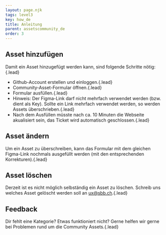 ```yaml
---
layout: page.njk
tags: level3
key: how_de
title: Anleitung
parent: assetscommunity_de
order: 3
---
```


## Asset hinzufügen

Damit ein Asset hinzugefügt werden kann, sind folgende Schritte nötig:{.lead} 
* <sbb-link variant="inline" href="https://github.com/signup">Github-Account</sbb-link> erstellen und einloggen.{.lead} 
* Community-Asset-Formular <sbb-link variant="inline" href="https://github.com/sbb-design-systems/digital.sbb.ch/issues/new/choose">öffnen</sbb-link>.{.lead} 
* Formular ausfüllen.{.lead} 
* Hinweis: Der Figma-Link darf nicht mehrfach verwendet werden (bzw. dient als Key). Sollte ein Link mehrfach verwendet werden, so werden Assets überschrieben.{.lead} 
* Nach dem Ausfüllen müsste nach ca. 10 Minuten die Webseite akualisiert sein, das Ticket wird automatisch geschlossen.{.lead} 

## Asset ändern

Um ein Asset zu überschreiben, kann das Formular mit dem gleichen Figma-Link nochmals ausgefüllt werden (mit den entsprechenden Korrekturen).{.lead} 

## Asset löschen

Derzeit ist es nicht möglich selbständig ein Asset zu löschen. Schreib uns welches Asset gelöscht werden soll an <sbb-link variant="inline" href="mailto:ux@sbb.ch">ux@sbb.ch</sbb-link>.{.lead} 

## Feedback

Dir fehlt eine Kategorie? Etwas funktioniert nicht? Gerne helfen <sbb-link variant="inline" href="mailto:ux@sbb.ch">wir</sbb-link> gerne bei Problemen rund um die Community Assets.{.lead} 